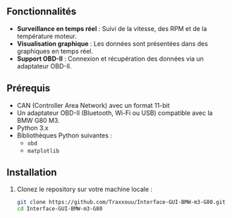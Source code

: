 ## Fonctionnalités

- **Surveillance en temps réel** : Suivi de la vitesse, des RPM et de la température moteur.
- **Visualisation graphique** : Les données sont présentées dans des graphiques en temps réel.
- **Support OBD-II** : Connexion et récupération des données via un adaptateur OBD-II.

## Prérequis

- CAN (Controller Area Network) avec un format 11-bit
- Un adaptateur OBD-II (Bluetooth, Wi-Fi ou USB) compatible avec la BMW G80 M3.
- Python 3.x
- Bibliothèques Python suivantes :
  - `obd`
  - `matplotlib`

## Installation

1. Clonez le repository sur votre machine locale :

   ```bash
   git clone https://github.com/Traxxouu/Interface-GUI-BMW-m3-G80.git
   cd Interface-GUI-BMW-m3-G80
